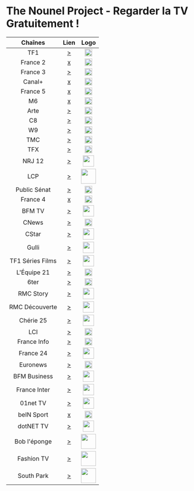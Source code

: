 # The Nounel Project - Regarder la TV Gratuitement !

| Chaînes           | Lien  | Logo  |
|:-----------------:|:-----:|:-----:|
| TF1        | [>](https://www.tntendirect.com/TF1-en-direct) | <img height="20" src="https://i.imgur.com/e7683oF.png"/> |
| France 2   | [x]() | <img height="20" src="https://i.imgur.com/23MFY0U.png"/> |
| France 3   | [>](https://www.tntendirect.com/M6-en-direct) | <img height="20" src="https://i.imgur.com/hxRmcTD.png"/> |
| Canal+     | [x]() | <img height="20" src="https://i.imgur.com/xy7gQLJ.jpg"/> |
| France 5   | [x]() | <img height="20" src="https://i.imgur.com/5da6u0l.png"/> |
| M6         | [x]() | <img height="20" src="https://i.imgur.com/Ah9CAIO.png"/> |
| Arte       | [>](https://rplayer.surge.sh/?url=https://artesimulcast.akamaized.net/hls/live/2031003/artelive_fr/index.m3u8) | <img height="20" src="https://i.imgur.com/zYUKoXr.png"/> |
| C8         | [>](https://www.tntendirect.com/C8-en-direct) | <img height="20" src="https://i.imgur.com/CmnOEtM.png"/> |
| W9         | [>](https://www.tntendirect.com/W9-en-direct) | <img height="20" src="https://i.imgur.com/e26x2wq.png"/> |
| TMC        | [>](https://www.tntendirect.com/TMC-en-direct) | <img height="20" src="https://i.imgur.com/bf0scMb.png"/> |
| TFX        | [>](https://www.tntendirect.com/TFX-en-direct) | <img height="20" src="https://i.imgur.com/hAnirTf.png"/> |
| NRJ 12     | [>](https://www.tntendirect.com/NRJ12-en-direct) | <img height="30" src="https://i.imgur.com/Sz9Lh9T.png"/> |
| LCP        | [>](https://rplayer.surge.sh/?url=https://www.dailymotion.com/video/xji3qy) | <img height="40" src="https://i.imgur.com/5iMBxUj.png"/> |
| Public Sénat | [>](https://rplayer.surge.sh/?url=https://www.dailymotion.com/video/xkxbzc) | <img height="20" src="https://i.imgur.com/bJOdFT1.png"/> | 
| France 4   | [x]() | <img height="20" src="https://i.imgur.com/YIHoAbr.png"/> |
| BFM TV     | [>](https://rplayer.surge.sh/?url=https://www.dailymotion.com/video/xgz4t1) | <img height="30" src="https://i.imgur.com/jNCPG26.png"/> |
| CNews      | [>](https://rplayer.surge.sh/?url=https://www.dailymotion.com/video/x3b68jn) | <img height="20" src="https://i.imgur.com/JUqoFSu.jpeg"/> |
| CStar      | [>](https://www.tntendirect.com/CStar-en-direct) | <img height="30" src="https://i.imgur.com/Ya8QhQe.png"/> |
| Gulli      | [>](https://d13anarbtxy8c5.cloudfront.net/6play/short/clr/gulli/sdindex.m3u8) | <img height="30" src="https://i.imgur.com/l85rt37.png"/> |
| TF1 Séries Films | [>](https://www.tntendirect.com/Tf1-Series-Films-en-direct) | <img height="30" src="https://i.imgur.com/JPHIUnf.png"/> |
| L'Équipe 21| [>](https://rplayer.surge.sh/?url=https://www.dailymotion.com/video/x2lefik) | <img height="20" src="https://i.imgur.com/p6Zl9XT.png"/> |
| 6ter       | [>](https://www.tntendirect.com/6ter-en-direct) | <img height="20" src="https://i.imgur.com/DcvJDY4.png"/> |
| RMC Story  | [>](https://www.rmcbfmplay.com/direct-tv/rmc-story) | <img height="30" src="https://i.imgur.com/jXANVZp.png"/> |
| RMC Découverte | [>](https://www.rmcbfmplay.com/direct-tv/rmc-decouverte) | <img height="30" src="https://i.imgur.com/wzmlEBl.png"/> |
| Chérie 25  | [>](https://www.tntendirect.com/Cherie-25-en-direct) | <img height="30" src="https://i.imgur.com/dI7rnz8.png"/> |
| LCI        | [>](https://www.tf1.fr/lci/direct) | <img height="20" src="https://i.imgur.com/nP9YAom.png"/> |
| France Info| [>](https://www.youtube.com/embed/Z-Nwo-ypKtM) | <img height="20" src="https://i.imgur.com/ri84Amq.png"/> |
| France 24  | [>](https://www.youtube.com/embed/jVYG_eH5UMU) | <img height="30" src="https://i.imgur.com/FwEeS8x.png"/> |
| Euronews   | [>](https://www.youtube.com/embed/MsN0_WNXvh8) | <img height="20" src="https://i.imgur.com/yKs1Kwz.png"/> |
| BFM Business | [>](https://www.bfmtv.com/economie/en-direct/) | <img height="30" src="https://i.imgur.com/D5ZyOmn.jpg"/> |
| France Inter | [>](https://www.youtube.com/embed/5JHIgJYE-78) | <img height="30" src="https://i.imgur.com/smk90Wh.png"/> |
| 01net TV | [>](https://rplayer.surge.sh/?url=https://www.dailymotion.com/video/x7pctg0) | <img height="30" src="https://i.imgur.com/YLjp3jp.jpeg"/> |
| beIN Sport | [x]() | <img height="20" src="https://i.imgur.com/FOVn9J1.png"/> |
| dotNET TV  | [>](https://www.youtube.com/c/dotNET/live) | <img height="30" src="https://i.imgur.com/9LrXFNP.png"/> |
| Bob l'éponge | [>](https://pluto.tv/fr/live-tv/bob-leponge-fr-ptv3) | <img height="40" src="https://i.imgur.com/EETIopp.png"/> |
| Fashion TV | [>](https://rplayer.surge.sh/?url=https://fash1043.cloudycdn.services/slive/ftv_ftv_midnite_k1y_27049_midnite_secr_108_hls.smil/playlist.m3u8) | <img height="40" src="https://i.imgur.com/n56r7oi.jpg"/> |
| South Park | [>](https://pluto.tv/fr/live-tv/south-park-fr) | <img height="40" src="https://i.imgur.com/LxGp1n5.png"/> |
